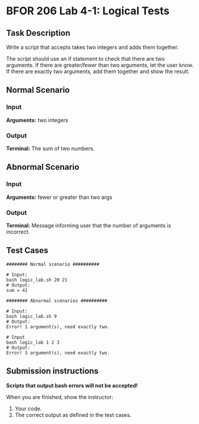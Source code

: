 # BFOR 206 Lab 4-1: Logical Tests

## Task Description

Write a script that accepts takes two integers and adds them together.

The script should use an if statement to check that there are two arguments.
If there are greater/fewer than two arguments, let the user know.
If there are exactly two arguments, add them together and show the result.

## Normal Scenario

### Input
**Arguments:** two integers

### Output

**Terminal:** The sum of two numbers.

## Abnormal Scenario

### Input

**Arguments:** fewer or greater than two args

### Output

**Terminal:** Message informing user that the
number of arguments is incorrect.

## Test Cases

```shell
######## Normal scenario ##########

# Input: 
bash logic_lab.sh 20 21
# Output: 
sum = 41

######## Abnormal scenarios ##########

# Input:  
bash logic_lab.sh 9
# Output: 
Error! 1 argument(s), need exactly two.

# Input 
bash logic_lab 1 2 3
# Output: 
Error! 3 argument(s), need exactly two.
```

## Submission instructions

**Scripts that output bash errors will not be accepted!**

When you are finished, show the instructor:

1. Your code.
2. The correct output as defined in the test
   cases.
